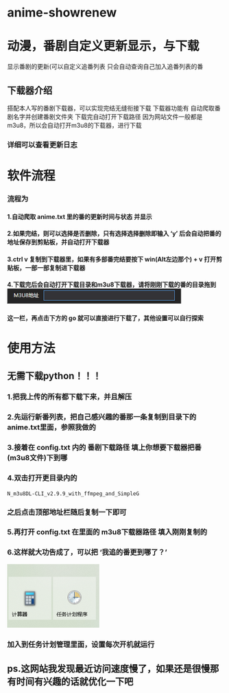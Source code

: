 # anime-showrenew
# 动漫，番剧自定义更新显示，与下载
显示番剧的更新(可以自定义追番列表
只会自动查询自己加入追番列表的番

## 下载器介绍
搭配本人写的番剧下载器，可以实现完结无缝衔接下载
下载器功能有
自动爬取番剧名字并创建番剧文件夹
下载完自动打开下载路径
因为网站文件一般都是m3u8，所以会自动打开m3u8的下载器，进行下载
### 详细可以查看更新日志
# 软件流程
### 流程为
#### 1.自动爬取 anime.txt 里的番的更新时间与状态 并显示
#### 2.如果完结，则可以选择是否删除，只有选择选择删除即输入 ‘y’ 后会自动把番的地址保存到剪贴板，并自动打开下载器
#### 3.ctrl v 复制到下载器里，如果有多部番完结要按下 win(Alt左边那个) + v 打开剪贴板，一部一部复制进下载器
#### 4.下载完后会自动打开下载目录和m3u8下载器，请将刚刚下载的番的目录拖到![](README_md_files/a14c3490-f6cc-11ec-8ad3-971a5f455f68_20220628182527.jpeg?v=1&type=image&token=V1:AEGUuumQ7lBYw3DGvGslwwHTMOqAXfcXYcFrCZqtpg8)
#### 这一栏，再点击下方的 go 就可以直接进行下载了，其他设置可以自行探索

# 使用方法
## 无需下载python！！！
### 1.把我上传的所有都下载下来，并且解压
### 2.先运行新番列表，把自己感兴趣的番那一条复制到目录下的anime.txt里面，参照我做的
### 3.接着在 config.txt 内的 番剧下载路径 填上你想要下载器把番(m3u8文件)下到哪
### 4.双击打开更目录内的 	

	N_m3u8DL-CLI_v2.9.9_with_ffmpeg_and_SimpleG
### 之后点击顶部地址栏随后复制一下即可
### 5.再打开 config.txt 在里面的 m3u8下载器路径 填入刚刚复制的
### 6.这样就大功告成了，可以把 ‘我追的番更到哪了？’
![](README_md_files/60b8efe0-f61d-11ec-85ca-8dfdf4262aa8_20220627213058.jpeg?v=1&type=image&token=V1:snUTMUNjdt58oRC8zgf52ly8tZqEOeUyW8HB0Wq0VTM)
### 加入到任务计划管理里面，设置每次开机就运行
## ps.这网站我发现最近访问速度慢了，如果还是很慢那有时间有兴趣的话就优化一下吧

